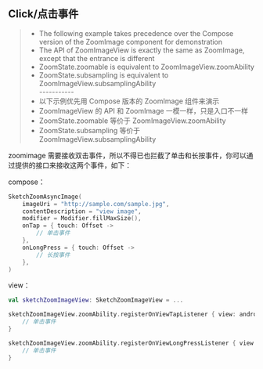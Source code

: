 ## Click/点击事件

> * The following example takes precedence over the Compose version of the ZoomImage component for demonstration
> * The API of ZoomImageView is exactly the same as ZoomImage, except that the entrance is different
> * ZoomState.zoomable is equivalent to ZoomImageView.zoomAbility
> * ZoomState.subsampling is equivalent to ZoomImageView.subsamplingAbility
    <br>-----------</br>
> * 以下示例优先用 Compose 版本的 ZoomImage 组件来演示
> * ZoomImageView 的 API 和 ZoomImage 一模一样，只是入口不一样
> * ZoomState.zoomable 等价于 ZoomImageView.zoomAbility
> * ZoomState.subsampling 等价于 ZoomImageView.subsamplingAbility

zoomimage 需要接收双击事件，所以不得已也拦截了单击和长按事件，你可以通过提供的接口来接收这两个事件，如下：

compose：

```kotlin
SketchZoomAsyncImage(
    imageUri = "http://sample.com/sample.jpg",
    contentDescription = "view image",
    modifier = Modifier.fillMaxSize(),
    onTap = { touch: Offset ->
        // 单击事件
    },
    onLongPress = { touch: Offset ->
        // 长按事件        
    },
)
```

view：

```kotlin
val sketchZoomImageView: SketchZoomImageView = ...

sketchZoomImageView.zoomAbility.registerOnViewTapListener { view: android.view.View, x: Float, y: Float ->
    // 单击事件
}

sketchZoomImageView.zoomAbility.registerOnViewLongPressListener { view: android.view.View, x: Float, y: Float ->
    // 单击事件
}
```